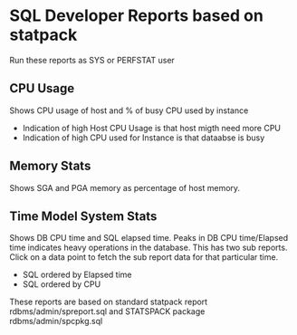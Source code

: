 # SQL Developer Reports based on statpack

Run these reports as SYS or PERFSTAT user

## CPU Usage
Shows CPU usage of host and % of busy CPU used by instance
- Indication of high Host CPU Usage is that host migth need more CPU
- Indication of high CPU used for Instance is that dataabse is busy

## Memory Stats
Shows SGA and PGA memory as percentage of host memory.

## Time Model System Stats
Shows DB CPU time and SQL elapsed time. Peaks in DB CPU time/Elapsed time indicates heavy operations in the database.
This has two sub reports. Click on a data point to fetch the sub report data for that particular time.
- SQL ordered by Elapsed time
- SQL ordered by CPU

These reports are based on standard statpack report rdbms/admin/spreport.sql and STATSPACK package rdbms/admin/spcpkg.sql
